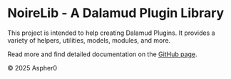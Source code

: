 # NoireLib - A Dalamud Plugin Library

This project is intended to help creating Dalamud Plugins.
It provides a variety of helpers, utilities, models, modules, and more.

Read more and find detailed documentation on the [GitHub page](https://github.com/Aspher0/NoireLib).

© 2025 Aspher0